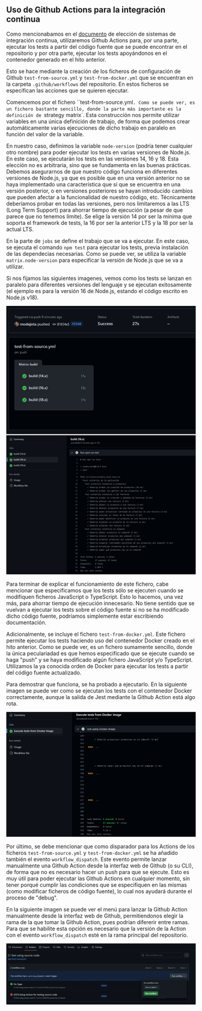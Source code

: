 ## Uso de Github Actions para la integración continua

Como mencionabamos en el [documento](4_CI.md) de elección de sistemas de integración continua, utilizaremos Github Actions para, por una parte, ejecutar los tests a partir del código fuente que se puede encontrar en el repositorio y por otra parte, ejecutar los tests apoyándonos en el contenedor generado en el hito anterior. 

Esto se hace mediante la creación de los ficheros de configuración de Github  `test-from-source.yml` y `test-from-docker.yml` que se encuentran en la carpeta `.github/workflows` del repositorio. En estos ficheros se especifican las acciones que se quieren ejecutar.

Comencemos por el fichero ``test-from-source.yml`. Como se puede ver, es un fichero bastante sencillo, donde la parte más importante es la definición de `strategy matrix`. Esta construcción nos permite utilizar variables en una única definición de trabajo, de forma que podemos crear automáticamente varias ejecuciones de dicho trabajo en paralelo en función del valor de la variable.

En nuestro caso, definimos la variable `node-version` (podría tener cualquier otro nombre) para poder ejecutar los tests en varias versiones de Node.js. En este caso, se ejecutarán los tests en las versiones 14, 16 y 18. Esta elección no es arbitraria, sino que se fundamenta en las buenas prácticas. Debemos asegurarnos de que nuestro código funciona en diferentes versiones de Node.js, ya que es posible que en una versión anterior no se haya implementado una característica que sí que se encuentra en una versión posterior, o en versiones posteriores se hayan introducido cambios que pueden afectar a la funcionalidad de nuestro código, etc. Técnicamente deberíamos probar en todas las versiones, pero nos limitaremos a las LTS (Long Term Support) para ahorrar tiempo de ejecución (a pesar de que parece que no tenemos límite). Se elige la versión 14 por ser la mínima que soporta el framework de tests, la 16 por ser la anterior LTS y la 18 por ser la actual LTS.

En la parte de `jobs` se define el trabajo que se va a ejecutar. En este caso, se ejecuta el comando `npm test` para ejecutar los tests, previa instalación de las dependecias necesarias. Como se puede ver, se utiliza la variable `matrix.node-version` para especificar la versión de Node.js que se va a utilizar.

Si nos fijamos las siguientes imagenes, vemos como los tests se lanzan en paralelo para diferentes versiones del lenguaje y se ejecutan exitosamente (el ejemplo es para la versión 16 de Node.js, estando el código escrito en Node.js v18).

![Tests en paralelo](imgs/github_action_matrix.png)
![Exito en tests](imgs/github_action_node16_success.png)

Para terminar de explicar el funcionamiento de este fichero, cabe mencionar que especificamos que los tests sólo se ejecuten cuando se modifiquen ficheros JavaScript o TypeScript. Esto lo hacemos, una vez más, para ahorrar tiempo de ejecución innecesario. No tiene sentido que se vuelvan a ejecutar los tests sobre el código fuente si no se ha modificado dicho código fuente, podríamos simplemente estar escribiendo documentación.

Adicionalmente, se incluye el fichero `test-from-docker.yml`. Este fichero permite ejecutar los tests haciendo uso del contenedor Docker creado en el hito anterior. Como se puede ver, es un fichero sumamente sencillo, donde la única peculariadad es que hemos especificado que se ejecute cuando se haga "push" y se haya modificado algún fichero JavaScript y/o TypeScript. Utilizamos la ya conocida orden de Docker para ejecutar los tests a partir del código fuente actualizado.

Para demostrar que funciona, se ha probado a ejecutarlo. En la siguiente imagen se puede ver como se ejecutan los tests con el contenedor Docker correctamente, aunque la salida de Jest mediante la Github Action está algo rota.

![Tests con contenedor Docker](imgs/github_action_docker.png)

Por último, se debe mencionar que como disparador para los Actions de los ficheros `test-from-source.yml` y `test-from-docker.yml` se ha añadido también el evento `workflow_dispatch`. Este evento permite lanzar manualmente una Github Action desde la interfaz web de Github (o su CLI), de forma que no es necesario hacer un push para que se ejecute. Esto es muy útil para poder ejecutar las Github Actions en cualquier momento, sin tener porqué cumplir las condiciones que se especifiquen en las mismas (como modificar ficheros de código fuente), lo cual nos ayudará durante el proceso de "debug".

En la siguiente imagen se puede ver el menú para lanzar la Github Action manualmente desde la interfaz web de Github, permitiendonos elegir la rama de la que tomar la Github Action, pues podrían difererir entre ramas. Para que se habilite esta opción es necesario que la versión de la Action con el evento `workflow_dispatch` esté en la rama principal del repositorio.

![Lanzar Github Action manualmente](imgs/github_action_manual_trigger.png)